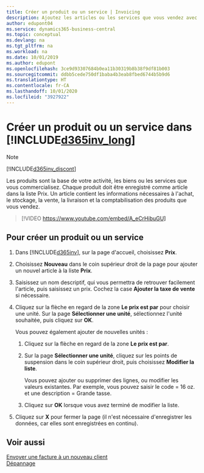 ```yaml
---
title: Créer un produit ou un service | Invoicing
description: Ajoutez les articles ou les services que vous vendez avec le prix que vous voulez définir. Vous avez également le choix entre différentes unités de mesure pour chaque produit ou service.
author: edupont04
ms.service: dynamics365-business-central
ms.topic: conceptual
ms.devlang: na
ms.tgt_pltfrm: na
ms.workload: na
ms.date: 10/01/2019
ms.author: edupont
ms.openlocfilehash: 3ce9d93307684b0ea11b30319b8b38f9df81b003
ms.sourcegitcommit: ddbb5cede750df1baba4b3eab8fbed6744b5b9d6
ms.translationtype: HT
ms.contentlocale: fr-CA
ms.lasthandoff: 10/01/2020
ms.locfileid: "3927922"
---
```

# <a name="create-a-product-or-service-in-d365inv_long"></a>Créer un produit ou un service dans [!INCLUDE[d365inv_long](includes/d365inv_long.md)]
> [!Note]
> [!INCLUDE[d365inv_discont](includes/d365inv_discont.md)]

Les produits sont la base de votre activité, les biens ou les services que vous commercialisez. Chaque produit doit être enregistré comme article dans la liste Prix. Un article contient les informations nécessaires à l'achat, le stockage, la vente, la livraison et la comptabilisation des produits que vous vendez.  

> [!VIDEO https://www.youtube.com/embed/A_eCrHibuGU]

## <a name="to-create-a-product-or-service"></a>Pour créer un produit ou un service
1. Dans [!INCLUDE[d365inv](includes/d365inv.md)], sur la page d'accueil, choisissez **Prix**.  
2. Choisissez **Nouveau** dans le coin supérieur droit de la page pour ajouter un nouvel article à la liste **Prix**.  
3. Saisissez un nom descriptif, qui vous permettra de retrouver facilement l'article, puis saisissez un prix. Cochez la case **Ajouter la taxe de vente** si nécessaire.  
4. Cliquez sur la flèche en regard de la zone **Le prix est par** pour choisir une unité. Sur la page **Sélectionner une unité**, sélectionnez l'unité souhaitée, puis cliquez sur **OK**.  

    Vous pouvez également ajouter de nouvelles unités :  

    1. Cliquez sur la flèche en regard de la zone **Le prix est par**.  
    2. Sur la page **Sélectionner une unité**, cliquez sur les points de suspension dans le coin supérieur droit, puis choisissez **Modifier la liste**.  

        Vous pouvez ajouter ou supprimer des lignes, ou modifier les valeurs existantes. Par exemple, vous pouvez saisir le code = 16 oz. et une description = Grande tasse.  

    3. Cliquez sur **OK** lorsque vous avez terminé de modifier la liste.

5. Cliquez sur **X** pour fermer la page (il n'est nécessaire d'enregistrer les données, car elles sont enregistrées en continu).

## <a name="see-also"></a>Voir aussi
[Envoyer une facture à un nouveau client](send-invoice.md)  
[Dépannage](about-troubleshooting.md)  
